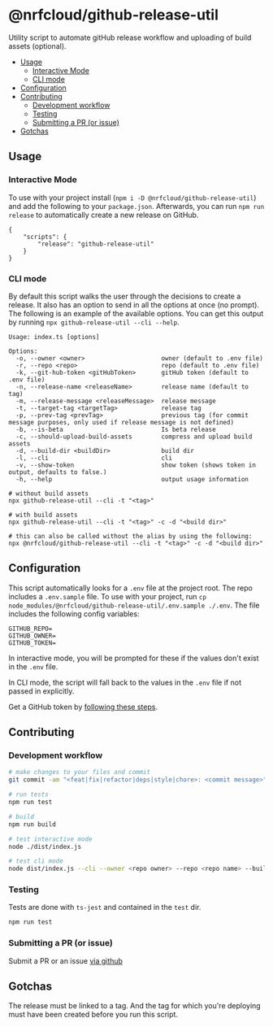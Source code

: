 # @nrfcloud/github-release-util
Utility script to automate gitHub release workflow and uploading of build assets (optional). 

- [Usage](#usage)
  - [Interactive Mode](#interactive-mode)
  - [CLI mode](#cli-mode)
- [Configuration](#configuration)
- [Contributing](#contributing)
  - [Development workflow](#development-workflow)
  - [Testing](#testing)
  - [Submitting a PR (or issue)](#submitting-a-pr-or-issue)
- [Gotchas](#gotchas)

## Usage

### Interactive Mode
To use with your project install (`npm i -D @nrfcloud/github-release-util`) and add the following to your `package.json`. Afterwards, you can run `npm run release` to automatically create a new release on GitHub.
```
{
    "scripts": {
        "release": "github-release-util"
    }
}
```

### CLI mode
By default this script walks the user through the decisions to create a release. It also has an option to send in all the options at once (no prompt). The following is an example of the available options. You can get this output by running `npx github-release-util --cli --help`.

```
Usage: index.ts [options]

Options:
  -o, --owner <owner>                     owner (default to .env file)
  -r, --repo <repo>                       repo (default to .env file)
  -k, --git-hub-token <gitHubToken>       gitHub token (default to .env file)
  -n, --release-name <releaseName>        release name (default to tag)
  -m, --release-message <releaseMessage>  release message
  -t, --target-tag <targetTag>            release tag
  -p, --prev-tag <prevTag>                previous tag (for commit message purposes, only used if release message is not defined)
  -b, --is-beta                           Is beta release
  -c, --should-upload-build-assets        compress and upload build assets
  -d, --build-dir <buildDir>              build dir
  -l, --cli                               cli
  -v, --show-token                        show token (shows token in output, defaults to false.)
  -h, --help                              output usage information

# without build assets
npx github-release-util --cli -t "<tag>"

# with build assets
npx github-release-util --cli -t "<tag>" -c -d "<build dir>"

# this can also be called without the alias by using the following:
npx @nrfcloud/github-release-util --cli -t "<tag>" -c -d "<build dir>"
```

## Configuration
This script automatically looks for a `.env` file at the project root. The repo includes a `.env.sample` file. To use with your project, run `cp node_modules/@nrfcloud/github-release-util/.env.sample ./.env`. The file includes the following config variables:

```
GITHUB_REPO=
GITHUB_OWNER=
GITHUB_TOKEN=
```

In interactive mode, you will be prompted for these if the values don't exist in the `.env` file.

In CLI mode, the script will fall back to the values in the `.env` file if not passed in explicitly. 

Get a GitHub token by [following these steps](https://help.github.com/en/articles/creating-a-personal-access-token-for-the-command-line).

## Contributing

### Development workflow
```bash
# make changes to your files and commit
git commit -am "<feat|fix|refactor|deps|style|chore>: <commit message>"

# run tests
npm run test

# build
npm run build

# test interactive mode
node ./dist/index.js

# test cli mode
node dist/index.js --cli --owner <repo owner> --repo <repo name> --build-dir <build dir> --target-tag <new tag> --prev-tag <prev tag> [--should-upload-build-assets]
```
### Testing
Tests are done with `ts-jest` and contained in the `test` dir.
```bash
npm run test
```

### Submitting a PR (or issue)

Submit a PR or an issue [via github](https://github.com/nRFCloud/github-release-util)

## Gotchas
The release must be linked to a tag. And the tag for which you're deploying must have been created before you run this script.

